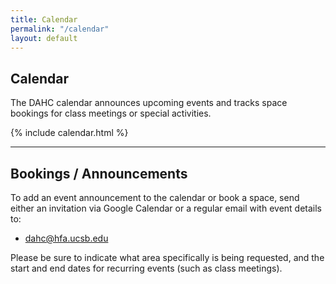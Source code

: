 ```yaml
---
title: Calendar
permalink: "/calendar"
layout: default
---
```


## Calendar

The DAHC calendar announces upcoming events and tracks space bookings for class meetings or special activities.

{% include calendar.html %}

----------

## Bookings / Announcements

To add an event announcement to the calendar or book a space, send either an invitation via Google Calendar or a regular email with event details to:

-  [dahc@hfa.ucsb.edu]()

Please be sure to indicate what area specifically is being requested, and the start and end dates for recurring events (such as class meetings).

